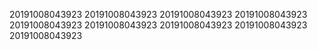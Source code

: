 20191008043923
20191008043923
20191008043923
20191008043923
20191008043923
20191008043923
20191008043923
20191008043923
20191008043923
